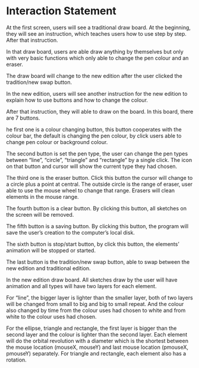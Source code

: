 # Interaction Statement

At the first screen, users will see a traditional draw board. At the beginning, they will see an instruction, which teaches users how to use step by step. After that instruction. 

In that draw board, users are able draw anything by themselves but only with very basic functions which only able to change the pen colour and an eraser. 

The draw board will change to the new edition after the user clicked the tradition/new swap button. 

In the new edition, users will see another instruction for the new edition to explain how to use buttons and how to change the colour. 

After that instruction, they will able to draw on the board. In this board, there are 7 buttons. 

he first one is a colour changing button, this button cooperates with the colour bar, the default is changing the pen colour, by click users able to change pen colour or background colour. 

The second button is set the pen type, the user can change the pen types between “line”, “circle”, “triangle” and “rectangle” by a single click. The icon on that button and cursor will show the current type they had chosen. 

The third one is the eraser button. Click this button the cursor will change to a circle plus a point at central. The outside circle is the range of eraser, user able to use the mouse wheel to change that range. Erasers will clean elements in the mouse range. 

The fourth button is a clear button. By clicking this button, all sketches on the screen will be removed. 

The fifth button is a saving button. By clicking this button, the program will save the user’s creation to the computer’s local disk. 

The sixth button is stop/start button, by click this button, the elements’ animation will be stopped or started. 

The last button is the tradition/new swap button, able to swap between the new edition and traditional edition.

In the new edition draw board. All sketches draw by the user will have animation and all types will have two layers for each element. 

For “line”, the bigger layer is lighter than the smaller layer, both of two layers will be changed from small to big and big to small repeat. And the colour also changed by time from the colour uses had chosen to white and from white to the colour uses had chosen. 

For the ellipse, triangle and rectangle, the first layer is bigger than the second layer and the colour is lighter than the second layer. Each element will do the orbital revolution with a diameter which is the shortest between the mouse location (mouseX, mouseY) and last mouse location (pmouseX, pmouseY) separately. For triangle and rectangle, each element also has a rotation. 
